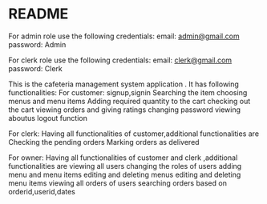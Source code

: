 # README

For admin role use the following credentials:
  email: admin@gmail.com
  password: Admin
 
For clerk role use the following credentials:
  email: clerk@gmail.com
  password: Clerk

This is the cafeteria management system application . It has following functionalities:
  For customer:
    signup,signin
    Searching the item
    choosing menus and menu items
    Adding required quantity to the cart
    checking out the cart
    viewing orders and giving ratings
    changing password
    viewing aboutus
    logout function
  
  For clerk:
    Having all functionalities of customer,additional functionalities are
      Checking the pending orders
      Marking orders as delivered
      
  For owner:
    Having all functionalities of customer and clerk ,additional functionalities are
      viewing all users
      changing the roles of users
      adding menu and menu items
      editing and deleting menus
      editing and deleting menu items
      viewing all orders of users
      searching orders based on orderid,userid,dates
      
    
    

